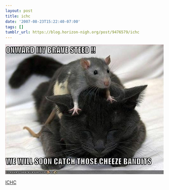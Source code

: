 ```yaml
---
layout: post
title: ichc
date: '2007-08-23T15:22:40-07:00'
tags: []
tumblr_url: https://blog.horizon-nigh.org/post/9476579/ichc
---
```

 ![](/tumblr_files/9476579_500.jpg)  

[ICHC](http://icanhascheezburger.com/2007/08/23/onward-my-brave-steed-we-will-soon-catch-those-cheeze-bandits/)

